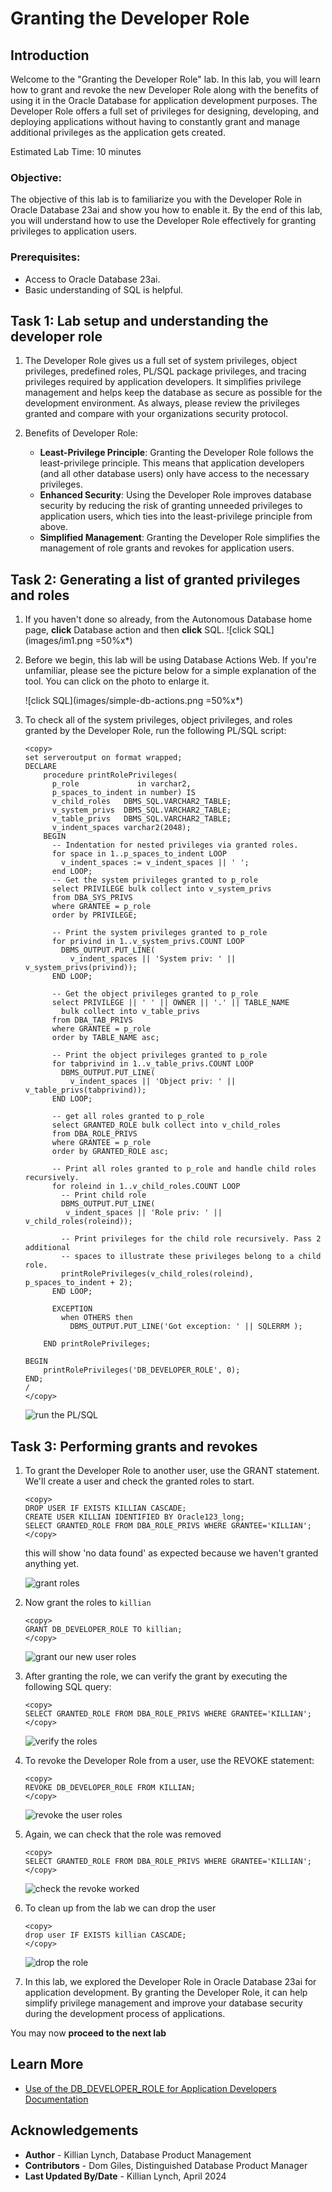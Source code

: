 # Granting the Developer Role

## Introduction

Welcome to the "Granting the Developer Role" lab. In this lab, you will learn how to grant and revoke the new Developer Role along with the benefits of using it in the Oracle Database for application development purposes. The Developer Role offers a full set of privileges for designing, developing, and deploying applications without having to constantly grant and manage additional privileges as the application gets created.

Estimated Lab Time: 10 minutes

### Objective:
The objective of this lab is to familiarize you with the Developer Role in Oracle Database 23ai and show you how to enable it. By the end of this lab, you will understand how to use the Developer Role effectively for granting privileges to application users.

### Prerequisites:
- Access to Oracle Database 23ai.
- Basic understanding of SQL is helpful.

## Task 1: Lab setup and understanding the developer role

1. The Developer Role gives us a full set of system privileges, object privileges, predefined roles, PL/SQL package privileges, and tracing privileges required by application developers. It simplifies privilege management and helps keep the database as secure as possible for the development environment. As always, please review the privileges granted and compare with your organizations security protocol.

2. Benefits of Developer Role:
   - **Least-Privilege Principle**: Granting the Developer Role follows the least-privilege principle. This means that application developers (and all other database users) only have access to the necessary privileges. 
   - **Enhanced Security**: Using the Developer Role improves database security by reducing the risk of granting unneeded privileges to application users, which ties into the least-privilege principle from above.
   - **Simplified Management**: Granting the Developer Role simplifies the management of role grants and revokes for application users.

## Task 2: Generating a list of granted privileges and roles

1. If you haven't done so already, from the Autonomous Database home page, **click** Database action and then **click** SQL.
    ![click SQL](images/im1.png =50%x*)

2. Before we begin, this lab will be using Database Actions Web. If you're unfamiliar, please see the picture below for a simple explanation of the tool. You can click on the photo to enlarge it.

    ![click SQL](images/simple-db-actions.png =50%x*)

2. To check all of the system privileges, object privileges, and roles granted by the Developer Role, run the following PL/SQL script:


    ```
    <copy>
    set serveroutput on format wrapped;
    DECLARE
        procedure printRolePrivileges(
          p_role             in varchar2,
          p_spaces_to_indent in number) IS
          v_child_roles   DBMS_SQL.VARCHAR2_TABLE;
          v_system_privs  DBMS_SQL.VARCHAR2_TABLE;
          v_table_privs   DBMS_SQL.VARCHAR2_TABLE;
          v_indent_spaces varchar2(2048);
        BEGIN
          -- Indentation for nested privileges via granted roles.
          for space in 1..p_spaces_to_indent LOOP
            v_indent_spaces := v_indent_spaces || ' ';
          end LOOP;
          -- Get the system privileges granted to p_role
          select PRIVILEGE bulk collect into v_system_privs
          from DBA_SYS_PRIVS
          where GRANTEE = p_role
          order by PRIVILEGE;

          -- Print the system privileges granted to p_role
          for privind in 1..v_system_privs.COUNT LOOP
            DBMS_OUTPUT.PUT_LINE(
              v_indent_spaces || 'System priv: ' || v_system_privs(privind));
          END LOOP;

          -- Get the object privileges granted to p_role
          select PRIVILEGE || ' ' || OWNER || '.' || TABLE_NAME
            bulk collect into v_table_privs
          from DBA_TAB_PRIVS
          where GRANTEE = p_role
          order by TABLE_NAME asc;

          -- Print the object privileges granted to p_role
          for tabprivind in 1..v_table_privs.COUNT LOOP
            DBMS_OUTPUT.PUT_LINE(
              v_indent_spaces || 'Object priv: ' || v_table_privs(tabprivind));
          END LOOP;

          -- get all roles granted to p_role
          select GRANTED_ROLE bulk collect into v_child_roles
          from DBA_ROLE_PRIVS
          where GRANTEE = p_role
          order by GRANTED_ROLE asc;

          -- Print all roles granted to p_role and handle child roles recursively.
          for roleind in 1..v_child_roles.COUNT LOOP
            -- Print child role
            DBMS_OUTPUT.PUT_LINE(
             v_indent_spaces || 'Role priv: ' || v_child_roles(roleind));

            -- Print privileges for the child role recursively. Pass 2 additional
            -- spaces to illustrate these privileges belong to a child role.
            printRolePrivileges(v_child_roles(roleind), p_spaces_to_indent + 2);
          END LOOP;

          EXCEPTION
            when OTHERS then
              DBMS_OUTPUT.PUT_LINE('Got exception: ' || SQLERRM );

        END printRolePrivileges;

    BEGIN
        printRolePrivileges('DB_DEVELOPER_ROLE', 0);
    END;
    /
    </copy>
    ```
    ![run the PL/SQL](images/im2.png " ")

## Task 3: Performing grants and revokes

1. To grant the Developer Role to another user, use the GRANT statement. We'll create a user and check the granted roles to start.

    ```
    <copy>
    DROP USER IF EXISTS KILLIAN CASCADE;
    CREATE USER KILLIAN IDENTIFIED BY Oracle123_long;
    SELECT GRANTED_ROLE FROM DBA_ROLE_PRIVS WHERE GRANTEE='KILLIAN';    
    </copy>
    ```
    this will show 'no data found' as expected because we haven't granted anything yet.
    
    ![grant roles](images/im3.png " ")

2. Now grant the roles to `killian`
   
    ```
    <copy>
    GRANT DB_DEVELOPER_ROLE TO killian;
    </copy>
    ```
    ![grant our new user roles](images/im4.png " ")

3. After granting the role, we can verify the grant by executing the following SQL query:
   
    ```
    <copy>
    SELECT GRANTED_ROLE FROM DBA_ROLE_PRIVS WHERE GRANTEE='KILLIAN';
    </copy>
    ```
    ![verify the roles](images/im5.png " ")

4. To revoke the Developer Role from a user, use the REVOKE statement:
   
    ```
    <copy>
    REVOKE DB_DEVELOPER_ROLE FROM KILLIAN;
    </copy>
    ```
    ![revoke the user roles](images/im6.png " ")

5. Again, we can check that the role was removed

    ```
    <copy>
    SELECT GRANTED_ROLE FROM DBA_ROLE_PRIVS WHERE GRANTEE='KILLIAN';
    </copy>
    ```
    ![check the revoke worked](images/im7.png " ")

6. To clean up from the lab we can drop the user

    ```
    <copy>
    drop user IF EXISTS killian CASCADE;    
    </copy>
    ```
    ![drop the role](images/im8.png " ")

7. In this lab, we explored the Developer Role in Oracle Database 23ai for application development. By granting the Developer Role, it can help simplify privilege management and improve your database security during the development process of applications.

You may now **proceed to the next lab** 


## Learn More

* [Use of the DB\_DEVELOPER\_ROLE for Application Developers Documentation](https://docs.oracle.com/en/database/oracle/oracle-database/23/dbseg/managing-security-for-application-developers.html#DBSEG-GUID-DCEEC563-4F6C-4B0A-9EB2-9F88CDF351D7)

## Acknowledgements
* **Author** - Killian Lynch, Database Product Management
* **Contributors** - Dom Giles, Distinguished Database Product Manager
* **Last Updated By/Date** - Killian Lynch, April 2024